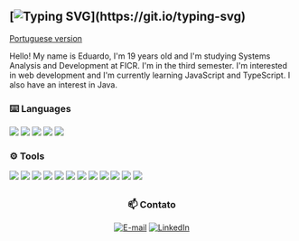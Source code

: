 
## [![Typing SVG](https://readme-typing-svg.herokuapp.com?font=Fira+Code&pause=1000&color=DA2EF7&width=435&lines=%F0%9F%91%BE+Hello+world%2C+i'm+%3CLu%C3%ADs%3E!)](https://git.io/typing-svg)

  [Portuguese version](README.md)


Hello! My name is Eduardo, I'm 19 years old and I'm studying Systems Analysis and Development at FICR. I'm in the third semester. I'm interested in web development and I'm currently learning JavaScript and TypeScript. I also have an interest in Java.

<div>
  <h3> ⌨️ Languages </h3>


<p align="left">
  <img src="https://img.shields.io/badge/JavaScript-F7DF1E?style=for-the-badge&logo=javascript&logoColor=000" />
  <img src="https://img.shields.io/badge/TypeScript-3178C6?style=for-the-badge&logo=typescript&logoColor=fff" />
  <img src="https://img.shields.io/badge/Java-ED8B00?style=for-the-badge&logo=openjdk&logoColor=white" />
  <img src="https://img.shields.io/badge/HTML-E34F26?style=for-the-badge&logo=html5&logoColor=white" />
  <img src="https://img.shields.io/badge/CSS-1572B6?style=for-the-badge&logo=css3&logoColor=white" />
</p>   
</div>

<div>
  <h3> ⚙️ Tools </h3>
  
<p align="left">
  <img src="https://img.shields.io/badge/Node.js-339933?style=for-the-badge&logo=nodedotjs&logoColor=white" />
  <img src="https://img.shields.io/badge/Bootstrap-7952B3?style=for-the-badge&logo=bootstrap&logoColor=white" />
  <img src="https://img.shields.io/badge/React-20232A?style=for-the-badge&logo=react&logoColor=61DAFB" />
  <img src="https://img.shields.io/badge/Git-F05032?style=for-the-badge&logo=git&logoColor=white" />
  <img src="https://img.shields.io/badge/GitHub-181717?style=for-the-badge&logo=github&logoColor=white" />
  <img src="https://img.shields.io/badge/VSCode-007ACC?style=for-the-badge&logo=visualstudiocode&logoColor=white" />
  <img src="https://img.shields.io/badge/IntelliJ_IDEA-000000?style=for-the-badge&logo=intellijidea&logoColor=white" />
  <img src="https://img.shields.io/badge/SQLite-003B57?style=for-the-badge&logo=sqlite&logoColor=white" />
  <img src="https://img.shields.io/badge/PostgreSQL-4169E1?style=for-the-badge&logo=postgresql&logoColor=white" />
  <img src="https://img.shields.io/badge/SQL_Server-CC2927?style=for-the-badge&logo=microsoftsqlserver&logoColor=white" />
  <img src="https://img.shields.io/badge/Insomnia-4000BF?style=for-the-badge&logo=insomnia&logoColor=white" />
  <img src="https://img.shields.io/badge/DBeaver-372923?style=for-the-badge&logo=dbeaver&logoColor=white" />
</p>

</div>

##
<div align="center">
  
  <h3> 📫 Contato </h3>

  [![E-mail](https://custom-icon-badges.demolab.com/badge/-Email-dc262d?style=for-the-badge&logo=mail&logoColor=white)](mailto:luiseduardocass06@gmail.com)
  [![LinkedIn](https://custom-icon-badges.demolab.com/badge/-LinkedIn-0A66C2?style=for-the-badge&logo=linkedin-app-white-icon)](https://www.linkedin.com/in/luiseduardocassimiro/)

</div>
